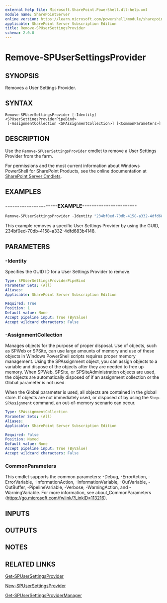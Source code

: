 ```yaml
---
external help file: Microsoft.SharePoint.PowerShell.dll-help.xml
module name: SharePointServer
online version: https://learn.microsoft.com/powershell/module/sharepoint-server/remove-spusersettingsprovider
applicable: SharePoint Server Subscription Edition
title: Remove-SPUserSettingsProvider
schema: 2.0.0
---
```


# Remove-SPUserSettingsProvider

## SYNOPSIS
Removes a User Settings Provider.


## SYNTAX

```
Remove-SPUserSettingsProvider [-Identity] <SPUserSettingsProviderPipeBind>
 [-AssignmentCollection <SPAssignmentCollection>] [<CommonParameters>]
```

## DESCRIPTION
Use the `Remove-SPUserSettingsProvider` cmdlet to remove a User Settings Provider from the farm.

For permissions and the most current information about Windows PowerShell for SharePoint Products, see the online documentation at [SharePoint Server Cmdlets](https://learn.microsoft.com/powershell/sharepoint/sharepoint-server/sharepoint-server-cmdlets).


## EXAMPLES

### ----------------------EXAMPLE-----------------------
```powershell
Remove-SPUserSettingsProvider -Identity "234bf0ed-70db-4158-a332-4dfd683b4148"
```

This example removes a specific User Settings Provider by using the GUID, 234bf0ed-70db-4158-a332-4dfd683b4148.


## PARAMETERS

### -Identity
Specifies the GUID ID for a User Settings Provider to remove.

```yaml
Type: SPUserSettingsProviderPipeBind
Parameter Sets: (All)
Aliases: 
Applicable: SharePoint Server Subscription Edition

Required: True
Position: 1
Default value: None
Accept pipeline input: True (ByValue)
Accept wildcard characters: False
```

### -AssignmentCollection
Manages objects for the purpose of proper disposal.
Use of objects, such as SPWeb or SPSite, can use large amounts of memory and use of these objects in Windows PowerShell scripts requires proper memory management.
Using the SPAssignment object, you can assign objects to a variable and dispose of the objects after they are needed to free up memory.
When SPWeb, SPSite, or SPSiteAdministration objects are used, the objects are automatically disposed of if an assignment collection or the Global parameter is not used.

When the Global parameter is used, all objects are contained in the global store.
If objects are not immediately used, or disposed of by using the `Stop-SPAssignment` command, an out-of-memory scenario can occur.

```yaml
Type: SPAssignmentCollection
Parameter Sets: (All)
Aliases: 
Applicable: SharePoint Server Subscription Edition

Required: False
Position: Named
Default value: None
Accept pipeline input: True (ByValue)
Accept wildcard characters: False
```

### CommonParameters
This cmdlet supports the common parameters: -Debug, -ErrorAction, -ErrorVariable, -InformationAction, -InformationVariable, -OutVariable, -OutBuffer, -PipelineVariable, -Verbose, -WarningAction, and -WarningVariable. For more information, see about_CommonParameters (https://go.microsoft.com/fwlink/?LinkID=113216).

## INPUTS

## OUTPUTS

## NOTES

## RELATED LINKS

[Get-SPUserSettingsProvider](Get-SPUserSettingsProvider.md)

[New-SPUserSettingsProvider](New-SPUserSettingsProvider.md)

[Get-SPUserSettingsProviderManager](Get-SPUserSettingsProviderManager.md)
